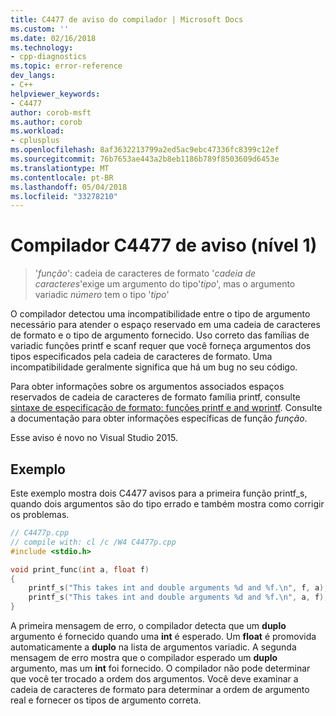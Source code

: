 ```yaml
---
title: C4477 de aviso do compilador | Microsoft Docs
ms.custom: ''
ms.date: 02/16/2018
ms.technology:
- cpp-diagnostics
ms.topic: error-reference
dev_langs:
- C++
helpviewer_keywords:
- C4477
author: corob-msft
ms.author: corob
ms.workload:
- cplusplus
ms.openlocfilehash: 8af3632213799a2ed5ac9ebc47336fc8399c12ef
ms.sourcegitcommit: 76b7653ae443a2b8eb1186b789f8503609d6453e
ms.translationtype: MT
ms.contentlocale: pt-BR
ms.lasthandoff: 05/04/2018
ms.locfileid: "33278210"
---
```

# <a name="compiler-warning-level-1-c4477"></a>Compilador C4477 de aviso (nível 1)

> '*função*': cadeia de caracteres de formato '*cadeia de caracteres*'exige um argumento do tipo'*tipo*', mas o argumento variadic *número* tem o tipo '*tipo*'  

O compilador detectou uma incompatibilidade entre o tipo de argumento necessário para atender o espaço reservado em uma cadeia de caracteres de formato e o tipo de argumento fornecido. Uso correto das famílias de variadic funções printf e scanf requer que você forneça argumentos dos tipos especificados pela cadeia de caracteres de formato. Uma incompatibilidade geralmente significa que há um bug no seu código.

Para obter informações sobre os argumentos associados espaços reservados de cadeia de caracteres de formato família printf, consulte [sintaxe de especificação de formato: funções printf e and wprintf](../../c-runtime-library/format-specification-syntax-printf-and-wprintf-functions.md). Consulte a documentação para obter informações específicas de função *função*.

Esse aviso é novo no Visual Studio 2015.

## <a name="example"></a>Exemplo

Este exemplo mostra dois C4477 avisos para a primeira função printf_s, quando dois argumentos são do tipo errado e também mostra como corrigir os problemas.

```cpp
// C4477p.cpp
// compile with: cl /c /W4 C4477p.cpp
#include <stdio.h>

void print_func(int a, float f)
{
    printf_s("This takes int and double arguments %d and %f.\n", f, a); // C4477, expected int then double
    printf_s("This takes int and double arguments %d and %f.\n", a, f); // fix: types in correct order
}
```

A primeira mensagem de erro, o compilador detecta que um **duplo** argumento é fornecido quando uma **int** é esperado. Um **float** é promovida automaticamente a **duplo** na lista de argumentos variadic. A segunda mensagem de erro mostra que o compilador esperado um **duplo** argumento, mas um **int** foi fornecido. O compilador não pode determinar que você ter trocado a ordem dos argumentos. Você deve examinar a cadeia de caracteres de formato para determinar a ordem de argumento real e fornecer os tipos de argumento correta.
